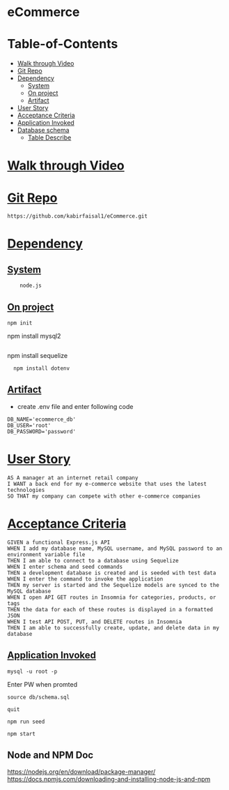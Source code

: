 # eCommerce

# Table-of-Contents
  * [Walk through Video](#walk-through-Video)
  * [Git Repo](#git-repo)
  * [Dependency](#dependency)
    * [System](#system) 
    * [On project](#on-project) 
    * [Artifact](#artifact) 
  * [User Story](#user-story)
  * [Acceptance Criteria](#acceptance-criteria)
  * [Application Invoked](#application-invoked)
  * [Database schema](#database-schema)
    * [Table Describe](#table-describe)

# [Walk through Video](#table-of-contents)


# [Git Repo](#table-of-contents)
```
https://github.com/kabirfaisal1/eCommerce.git

```
# [Dependency](#table-of-contents)
  ## [System](#table-of-contents)
  ```
      node.js
  ```
  ## [On project](#table-of-contents)
  ```
  npm init
```
  npm install mysql2
```
```
  npm install sequelize
```
  npm install dotenv

  ```
  ## [Artifact](#table-of-contents)
  * create .env file and enter following code
  ```
  DB_NAME='ecommerce_db'
  DB_USER='root'
  DB_PASSWORD='password'
  ```

# [User Story](#table-of-contents)
```
AS A manager at an internet retail company
I WANT a back end for my e-commerce website that uses the latest technologies
SO THAT my company can compete with other e-commerce companies

```
# [Acceptance Criteria](#table-of-contents)
```
GIVEN a functional Express.js API
WHEN I add my database name, MySQL username, and MySQL password to an environment variable file
THEN I am able to connect to a database using Sequelize
WHEN I enter schema and seed commands
THEN a development database is created and is seeded with test data
WHEN I enter the command to invoke the application
THEN my server is started and the Sequelize models are synced to the MySQL database
WHEN I open API GET routes in Insomnia for categories, products, or tags
THEN the data for each of these routes is displayed in a formatted JSON
WHEN I test API POST, PUT, and DELETE routes in Insomnia
THEN I am able to successfully create, update, and delete data in my database

```
## [Application Invoked](#table-of-contents)
`mysql -u root -p`

Enter PW when promted

`source db/schema.sql`

`quit`

`npm run seed`
  
`npm start`



## Node and NPM Doc
https://nodejs.org/en/download/package-manager/
https://docs.npmjs.com/downloading-and-installing-node-js-and-npm
